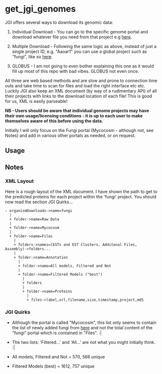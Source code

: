 # get_jgi_genomes
JGI offers several ways to download its genomic data:

 1) Individual Download - You can go to the specific genome portal and download whatever file you need from that project e.g [here](http://genome.jgi.doe.gov/pages/dynamicOrganismDownload.jsf?organism=Aaoar1).
 
 2) Multiple Download - Following the same logic as above, instead of just a single project ID, e.g. "Aaoar1" you can use a global project such as "fungi", like so [here](http://genome.jgi.doe.gov/pages/dynamicOrganismDownload.jsf?organism=fungi).
 
 3) GLOBUS - I am not going to even bother explaining this one as it would fill up most of this repo with bad vibes. GLOBUS not even once.

All three are web based methods and are slow and prone to connection time outs and take time to scan for files and load the right interface etc etc. Luckily JGI also keep an XML document (by way of a rudimentary API) of all their projects with links to the download location of each file! This is good for us, XML is easily parseable!

**NB - Users should be aware that individual genome projects may have their own usage/licensing conditions - it is up to each user to make themselves aware of this before using the data.**

Initially I will only focus on the Fungi portal (Mycocosm - although not, see Notes) and add in various other portals as needed, or on request.

## Usage

## Notes

### XML Layout

Here is a rough layout of the XML document. I have shown the path to get to the predicted proteins for each project within the 'fungi' project. You should now read the section JGI Quirks...

    - organismDownloads->name=fungi
      |
      + folder->name=Raw Data
      |
      + folder->name=Mycocosm
      |
      + folder->name=Files
        |
        + folders->names=(ESTs and EST Clusters, Additonal Files, Assembly)->folders...
        |
        + folder->name=Annotation
          |
          + folder->name=All models, Filtered and Not
          |
          + folder->name=Filtered Models ("best")
            |
            + folders
            |
            + folder->name=Proteins
              |
              + files->label,url,filename,size,timestamp,project,md5
              
### JGI Quirks

 * Although the portal is called "Mycocosm", this list only seems to contain the list of newly added fungi from [here](http://jgi.doe.gov/our-science/science-programs/fungal-genomics/recent-fungal-genome-releases/) and not the total content of the "fungi" portal which is contained in "Files". :|
 
 * The two lists: 'Filtered...' and 'All...' are not what you might initially think. :|
  * All models, Filtered and Not = 570, 566 unique
  * Filtered Models (best) = 1612, 757 unique

